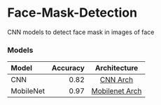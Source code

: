 # Face-Mask-Detection

CNN models to detect face mask in images of face 

### Models

Model | Accuracy | Architecture
:---|---:|:---:
CNN | 0.82 | [CNN Arch](face_mask_model.png)
MobileNet | 0.97 |[Mobilenet Arch](face_mask_mobilenet.png)
